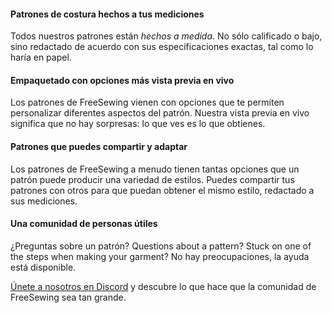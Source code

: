 ---
---

#### Patrones de costura hechos a tus mediciones

Todos nuestros patrones están *hechos a medida*. No sólo calificado o bajo, sino redactado de acuerdo con sus especificaciones exactas, tal como lo haría en papel.

#### Empaquetado con opciones más vista previa en vivo

Los patrones de FreeSewing vienen con opciones que te permiten personalizar diferentes aspectos del patrón. Nuestra vista previa en vivo significa que no hay sorpresas: lo que ves es lo que obtienes.

#### Patrones que puedes compartir y adaptar

Los patrones de FreeSewing a menudo tienen tantas opciones que un patrón puede producir una variedad de estilos. Puedes compartir tus patrones con otros para que puedan obtener el mismo estilo, redactado a sus mediciones.

#### Una comunidad de personas útiles

¿Preguntas sobre un patrón? Questions about a pattern? Stuck on one of the steps when making your garment? No hay preocupaciones, la ayuda está disponible.

[Únete a nosotros en Discord](https://discord.freesewing.org/) y descubre lo que hace que la comunidad de FreeSewing sea tan grande.
